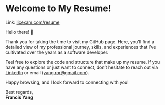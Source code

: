 # Welcome to My Resume!

Link: <a href="https://www.licexam.com/resume" target="_blank">licexam.com/resume</a>

Hello there! 👋

Thank you for taking the time to visit my GitHub page. Here, you'll find a detailed view of my professional journey, skills, and experiences that I’ve cultivated over the years as a software developer.

Feel free to explore the code and structure that make up my resume. If you have any questions or just want to connect, don’t hesitate to reach out via [LinkedIn](https://linkedin.com/in/yang-ror) or email (yang.ror@gmail.com).

Happy browsing, and I look forward to connecting with you!

Best regards,  
**Francis Yang**
